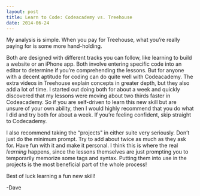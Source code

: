 ```yaml
---
layout: post
title: Learn to Code: Codeacademy vs. Treehouse
date: 2014-06-24
---
```


My analysis is simple. When you pay for Treehouse, what you’re really paying for is some more hand-holding.

Both are designed with different tracks you can follow, like learning to build a website or an iPhone app. Both involve entering specific code into an editor to determine if you’re comprehending the lessons. But for anyone with a decent aptitude for coding can do quite well with Codeacademy. The extra videos in Treehouse explain concepts in greater depth, but they also add a lot of time. I started out doing both for about a week and quickly discovered that my lessons were moving about two thirds faster in Codeacademy. So if you are self-driven to learn this new skill but are unsure of your own ability, then I would highly recommend that you do what I did and try both for about a week. If you’re feeling confident, skip straight to Codecademy.

I also recommend taking the “projects" in either suite very seriously. Don’t just do the minimum prompt. Try to add about twice as much as they ask for. Have fun with it and make it personal. I think this is where the real _learning_ happens, since the lessons themselves are just prompting you to temporarily memorize some tags and syntax. Putting them into use in the projects is the most beneficial part of the whole process!

Best of luck learning a fun new skill!

-Dave
